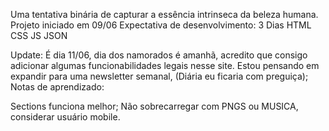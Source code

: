 Uma tentativa binária de capturar a essência intrinseca da beleza humana.
Projeto iniciado em 09/06
Expectativa de desenvolvimento: 3 Dias
HTML
CSS
JS
JSON

Update: 
É dia 11/06, dia dos namorados é amanhã, acredito que consigo adicionar algumas funcionabilidades legais nesse site. 
Estou pensando em expandir para uma newsletter semanal, (Diária eu ficaria com preguiça);
Notas de aprendizado:

Sections funciona melhor;
Não sobrecarregar com PNGS ou MUSICA, considerar usuário mobile.


